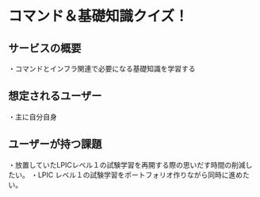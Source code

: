 # コマンド＆基礎知識クイズ！
## サービスの概要
・コマンドとインフラ関連で必要になる基礎知識を学習する

## 想定されるユーザー
・主に自分自身

## ユーザーが持つ課題
・放置していたLPICレベル１の試験学習を再開する際の思いだす時間の削減したい。
・LPIC レベル１の試験学習をポートフォリオ作りながら同時に進めたい。
